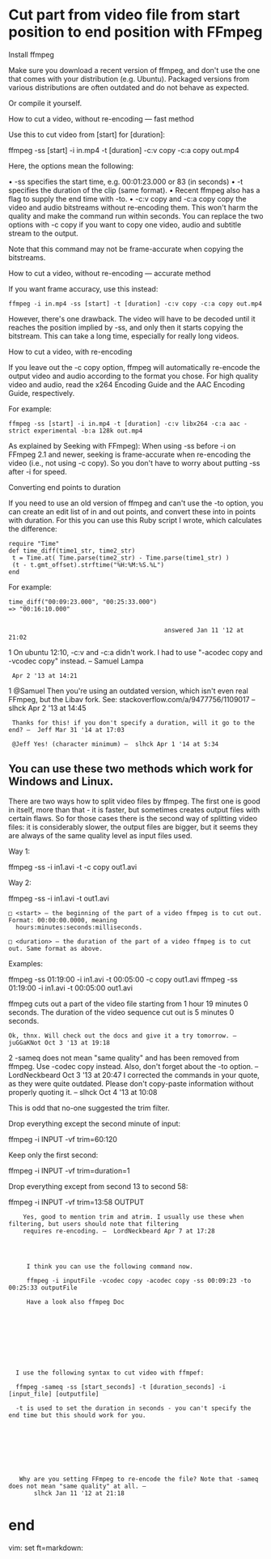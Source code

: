 
# Cut part from video file from start position to end position with FFmpeg



Install ffmpeg

Make sure you download a recent version of ffmpeg, and don't use the one that comes with your distribution (e.g.
Ubuntu). Packaged versions from various distributions are often outdated and do not behave as expected.

Or compile it yourself.

How to cut a video, without re-encoding — fast method

Use this to cut video from [start] for [duration]:

ffmpeg -ss [start] -i in.mp4 -t [duration] -c:v copy -c:a copy out.mp4

Here, the options mean the following:

 • -ss specifies the start time, e.g. 00:01:23.000 or 83 (in seconds)
 • -t specifies the duration of the clip (same format).
 • Recent ffmpeg also has a flag to supply the end time with -to.
 • -c:v copy and -c:a copy copy the video and audio bitstreams
 without re-encoding them. This won't harm the quality and make the
 command run within seconds. You can replace the two options with
 -c copy if you want to copy one video, audio and subtitle stream
 to the output.

Note that this command may not be frame-accurate when copying the bitstreams.

How to cut a video, without re-encoding — accurate method

If you want frame accuracy, use this instead:

    ffmpeg -i in.mp4 -ss [start] -t [duration] -c:v copy -c:a copy out.mp4

However, there's one drawback. The video will have to be decoded until it reaches the position implied by -ss, and
only then it starts copying the bitstream. This can take a long time, especially for really long videos.


How to cut a video, with re-encoding

If you leave out the -c copy option, ffmpeg will automatically
re-encode the output video and audio according to the
format you chose. For high quality video and audio, read the x264
Encoding Guide and the AAC Encoding Guide,
respectively.

For example:

    ffmpeg -ss [start] -i in.mp4 -t [duration] -c:v libx264 -c:a aac -strict experimental -b:a 128k out.mp4

As explained by Seeking with FFmpeg): When using -ss before -i on
FFmpeg 2.1 and newer, seeking is frame-accurate when re-encoding the
video (i.e., not using -c copy). So you don't have to worry about
putting -ss after -i for speed.



Converting end points to duration

If you need to use an old version of ffmpeg and can't use the -to option, you can create an edit list of in and out
points, and convert these into in points with duration. For this you can use this Ruby script I wrote, which
calculates the difference:

    require "Time"
    def time_diff(time1_str, time2_str)
     t = Time.at( Time.parse(time2_str) - Time.parse(time1_str) )
     (t - t.gmt_offset).strftime("%H:%M:%S.%L")
    end

For example:

    time_diff("00:09:23.000", "00:25:33.000")
    => "00:16:10.000"


                                               answered Jan 11 '12 at 21:02



1     On ubuntu 12:10, -c:v and -c:a didn't work. I had to use
"-acodec copy and -vcodec copy" instead. –  Samuel Lampa

     Apr 2 '13 at 14:21

1     @Samuel Then you're using an outdated version, which isn't
even real FFmpeg, but the Libav fork. See:
stackoverflow.com/a/9477756/1109017 –  slhck Apr 2 '13 at 14:45

     Thanks for this! if you don't specify a duration, will it go to the end? –  Jeff Mar 31 '14 at 17:03

     @Jeff Yes! (character minimum) –  slhck Apr 1 '14 at 5:34


##          You can use these two methods which work for Windows and Linux.

  There are two ways how to split video files by ffmpeg. The first one is good in itself, more than that - it is
  faster, but sometimes creates output files with certain flaws. So for those cases there is the second way of
  splitting video files: it is considerably slower, the output files are bigger, but it seems they are always of the
  same quality level as input files used.

  Way 1:

  ffmpeg -ss <start> -i in1.avi -t <duration> -c copy out1.avi

  Way 2:

  ffmpeg -ss <start> -i in1.avi -t <duration> out1.avi

    □ <start> – the beginning of the part of a video ffmpeg is to cut out. Format: 00:00:00.0000, meaning
      hours:minutes:seconds:milliseconds.

    □ <duration> – the duration of the part of a video ffmpeg is to cut out. Same format as above.

  Examples:

  ffmpeg -ss 01:19:00 -i in1.avi -t 00:05:00 -c copy out1.avi
  ffmpeg -ss 01:19:00 -i in1.avi -t 00:05:00 out1.avi

  ffmpeg cuts out a part of the video file starting from 1 hour 19 minutes 0 seconds. The duration of the video
  sequence cut out is 5 minutes 0 seconds.







    Ok, thnx. Will check out the docs and give it a try tomorrow. –  juGGaKNot Oct 3 '13 at 19:18

2     -sameq does not mean "same quality" and has been removed from ffmpeg. Use -codec copy instead. Also, don't forget
    about the -to option. –  LordNeckbeard Oct 3 '13 at 20:47
    I corrected the commands in your quote, as they were quite outdated. Please don't copy-paste information without
    properly quoting it. –  slhck Oct 4 '13 at 10:08


   This is odd that no-one suggested the trim filter.

   Drop everything except the second minute of input:

   ffmpeg -i INPUT -vf trim=60:120

   Keep only the first second:

   ffmpeg -i INPUT -vf trim=duration=1

   Drop everything except from second 13 to second 58:

   ffmpeg -i INPUT -vf trim=13:58 OUTPUT


   
        Yes, good to mention trim and atrim. I usually use these when filtering, but users should note that filtering
        requires re-encoding. –  LordNeckbeard Apr 7 at 17:28




         I think you can use the following command now.

         ffmpeg -i inputFile -vcodec copy -acodec copy -ss 00:09:23 -to 00:25:33 outputFile

         Have a look also ffmpeg Doc





         



      I use the following syntax to cut video with ffmpef:

      ffmpeg -sameq -ss [start_seconds] -t [duration_seconds] -i [input_file] [outputfile]

      -t is used to set the duration in seconds - you can't specify the end time but this should work for you.


                                                             




      
       Why are you setting FFmpeg to re-encode the file? Note that -sameq does not mean "same quality" at all. – 
           slhck Jan 11 '12 at 21:18





# end

vim: set ft=markdown:
